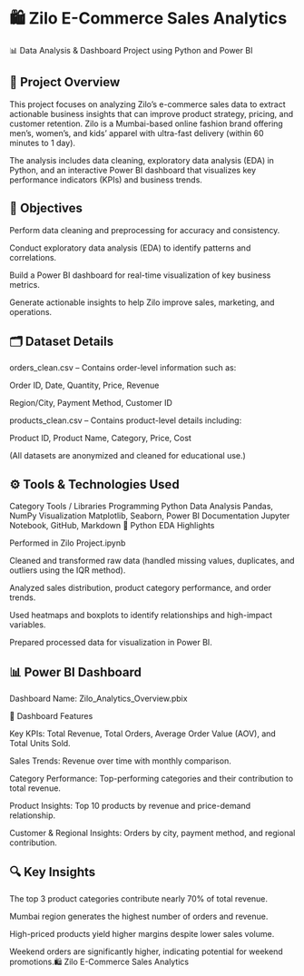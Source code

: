 # 🛍️ Zilo E-Commerce Sales Analytics
📊 Data Analysis & Dashboard Project using Python and Power BI
## 🧩 Project Overview

This project focuses on analyzing Zilo’s e-commerce sales data to extract actionable business insights that can improve product strategy, pricing, and customer retention.
Zilo is a Mumbai-based online fashion brand offering men’s, women’s, and kids’ apparel with ultra-fast delivery (within 60 minutes to 1 day).

The analysis includes data cleaning, exploratory data analysis (EDA) in Python, and an interactive Power BI dashboard that visualizes key performance indicators (KPIs) and business trends.

## 🎯 Objectives

Perform data cleaning and preprocessing for accuracy and consistency.

Conduct exploratory data analysis (EDA) to identify patterns and correlations.

Build a Power BI dashboard for real-time visualization of key business metrics.

Generate actionable insights to help Zilo improve sales, marketing, and operations.

## 🗂️ Dataset Details

orders_clean.csv – Contains order-level information such as:

Order ID, Date, Quantity, Price, Revenue

Region/City, Payment Method, Customer ID

products_clean.csv – Contains product-level details including:

Product ID, Product Name, Category, Price, Cost

(All datasets are anonymized and cleaned for educational use.)

## ⚙️ Tools & Technologies Used
Category	Tools / Libraries
Programming	Python
Data Analysis	Pandas, NumPy
Visualization	Matplotlib, Seaborn, Power BI
Documentation	Jupyter Notebook, GitHub, Markdown
🧠 Python EDA Highlights

Performed in Zilo Project.ipynb

Cleaned and transformed raw data (handled missing values, duplicates, and outliers using the IQR method).

Analyzed sales distribution, product category performance, and order trends.

Used heatmaps and boxplots to identify relationships and high-impact variables.

Prepared processed data for visualization in Power BI.

## 📊 Power BI Dashboard

Dashboard Name: Zilo_Analytics_Overview.pbix

🔹 Dashboard Features

Key KPIs: Total Revenue, Total Orders, Average Order Value (AOV), and Total Units Sold.

Sales Trends: Revenue over time with monthly comparison.

Category Performance: Top-performing categories and their contribution to total revenue.

Product Insights: Top 10 products by revenue and price-demand relationship.

Customer & Regional Insights: Orders by city, payment method, and regional contribution.

## 🔍 Key Insights

The top 3 product categories contribute nearly 70% of total revenue.

Mumbai region generates the highest number of orders and revenue.

High-priced products yield higher margins despite lower sales volume.

Weekend orders are significantly higher, indicating potential for weekend promotions.🛍️ Zilo E-Commerce Sales Analytics
